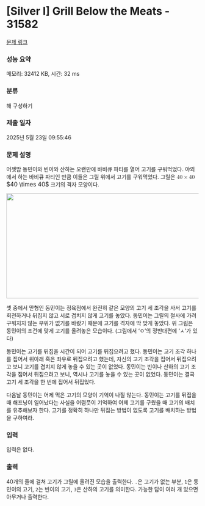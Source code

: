 # [Silver I] Grill Below the Meats - 31582 

[문제 링크](https://www.acmicpc.net/problem/31582) 

### 성능 요약

메모리: 32412 KB, 시간: 32 ms

### 분류

해 구성하기

### 제출 일자

2025년 5월 23일 09:55:46

### 문제 설명

<p>어젯밤 동민이와 빈이와 산하는 오랜만에 바비큐 파티를 열어 고기를 구워먹었다. 야외에서 하는 바비큐 파티인 만큼 이들은 그릴 위에서 고기를 구워먹었다. 그릴은 <mjx-container class="MathJax" jax="CHTML" style="font-size: 109%; position: relative;"><mjx-math class="MJX-TEX" aria-hidden="true"><mjx-mn class="mjx-n"><mjx-c class="mjx-c34"></mjx-c><mjx-c class="mjx-c30"></mjx-c></mjx-mn><mjx-mo class="mjx-n" space="3"><mjx-c class="mjx-cD7"></mjx-c></mjx-mo><mjx-mn class="mjx-n" space="3"><mjx-c class="mjx-c34"></mjx-c><mjx-c class="mjx-c30"></mjx-c></mjx-mn></mjx-math><mjx-assistive-mml unselectable="on" display="inline"><math xmlns="http://www.w3.org/1998/Math/MathML"><mn>40</mn><mo>×</mo><mn>40</mn></math></mjx-assistive-mml><span aria-hidden="true" class="no-mathjax mjx-copytext">$40 \times 40$</span></mjx-container> 크기의 격자 모양이다.</p>

<p style="text-align: center;"><img alt="" src="https://upload.acmicpc.net/f4d7aa79-379a-49c8-be81-8bd18771bb05/-/preview/" style="height: 275px; width: 800px;"></p>

<p>셋 중에서 맏형인 동민이는 정육점에서 완전히 같은 모양의 고기 세 조각을 사서 고기를 회전하거나 뒤집지 않고 서로 겹치지 않게 고기를 놓았다. 동민이는 그릴의 철사에 가려 구워지지 않는 부위가 없기를 바랐기 때문에 고기를 격자에 딱 맞게 놓았다. 위 그림은 동민이의 조건에 맞게 고기를 올려놓은 모습이다. (그림에서 ‘ㅇ’의 정반대편에 ‘ㅅ’가 있다)</p>

<p>동민이는 고기를 뒤집을 시간이 되어 고기를 뒤집으려고 했다. 동민이는 고기 조각 하나를 집어서 위아래 혹은 좌우로 뒤집으려고 했는데, 자신의 고기 조각을 집어서 뒤집으려고 보니 고기를 겹치지 않게 놓을 수 있는 곳이 없었다. 동민이는 빈이나 산하의 고기 조각을 집어서 뒤집으려고 보니, 역시나 고기를 놓을 수 있는 곳이 없었다. 동민이는 결국 고기 세 조각을 한 번에 집어서 뒤집었다.</p>

<p>다음날 동민이는 어제 먹은 고기의 모양이 기억이 나질 않는다. 동민이는 고기를 뒤집을 때 해프닝이 일어났다는 사실을 어렴풋이 기억하여 어제 고기를 구웠을 때 고기의 배치를 유추해보자 한다. 고기를 정확히 하나만 뒤집는 방법이 없도록 고기를 배치하는 방법을 구하여라.</p>

### 입력 

 <p>입력은 없다.</p>

### 출력 

 <p>40개의 줄에 걸쳐 고기가 그릴에 올려진 모습을 출력한다. <code>.</code>은 고기가 없는 부분, <code>1</code>은 동민이의 고기, <code>2</code>는 빈이의 고기, <code>3</code>은 산하의 고기를 의미한다. 가능한 답이 여러 개 있으면 아무거나 출력한다.</p>

